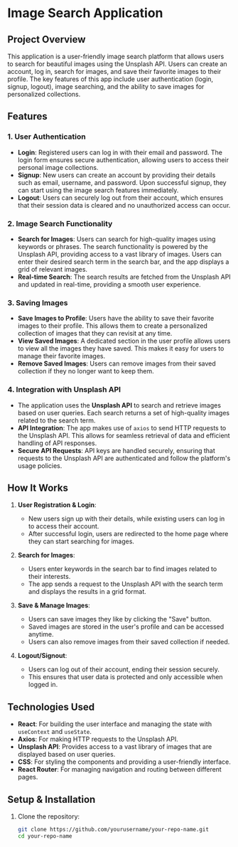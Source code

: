 # Image Search Application

## Project Overview

This application is a user-friendly image search platform that allows users to search for beautiful images using the Unsplash API. Users can create an account, log in, search for images, and save their favorite images to their profile. The key features of this app include user authentication (login, signup, logout), image searching, and the ability to save images for personalized collections.

## Features

### 1. **User Authentication**
   - **Login**: Registered users can log in with their email and password. The login form ensures secure authentication, allowing users to access their personal image collections.
   - **Signup**: New users can create an account by providing their details such as email, username, and password. Upon successful signup, they can start using the image search features immediately.
   - **Logout**: Users can securely log out from their account, which ensures that their session data is cleared and no unauthorized access can occur.

### 2. **Image Search Functionality**
   - **Search for Images**: Users can search for high-quality images using keywords or phrases. The search functionality is powered by the Unsplash API, providing access to a vast library of images. Users can enter their desired search term in the search bar, and the app displays a grid of relevant images.
   - **Real-time Search**: The search results are fetched from the Unsplash API and updated in real-time, providing a smooth user experience.

### 3. **Saving Images**
   - **Save Images to Profile**: Users have the ability to save their favorite images to their profile. This allows them to create a personalized collection of images that they can revisit at any time.
   - **View Saved Images**: A dedicated section in the user profile allows users to view all the images they have saved. This makes it easy for users to manage their favorite images.
   - **Remove Saved Images**: Users can remove images from their saved collection if they no longer want to keep them.

### 4. **Integration with Unsplash API**
   - The application uses the **Unsplash API** to search and retrieve images based on user queries. Each search returns a set of high-quality images related to the search term.
   - **API Integration**: The app makes use of `axios` to send HTTP requests to the Unsplash API. This allows for seamless retrieval of data and efficient handling of API responses.
   - **Secure API Requests**: API keys are handled securely, ensuring that requests to the Unsplash API are authenticated and follow the platform's usage policies.

## How It Works

1. **User Registration & Login**: 
   - New users sign up with their details, while existing users can log in to access their account.
   - After successful login, users are redirected to the home page where they can start searching for images.

2. **Search for Images**: 
   - Users enter keywords in the search bar to find images related to their interests.
   - The app sends a request to the Unsplash API with the search term and displays the results in a grid format.

3. **Save & Manage Images**: 
   - Users can save images they like by clicking the "Save" button.
   - Saved images are stored in the user's profile and can be accessed anytime.
   - Users can also remove images from their saved collection if needed.

4. **Logout/Signout**:
   - Users can log out of their account, ending their session securely.
   - This ensures that user data is protected and only accessible when logged in.

## Technologies Used
   - **React**: For building the user interface and managing the state with `useContext` and `useState`.
   - **Axios**: For making HTTP requests to the Unsplash API.
   - **Unsplash API**: Provides access to a vast library of images that are displayed based on user queries.
   - **CSS**: For styling the components and providing a user-friendly interface.
   - **React Router**: For managing navigation and routing between different pages.

## Setup & Installation

1. Clone the repository:
   ```bash
   git clone https://github.com/yourusername/your-repo-name.git
   cd your-repo-name
